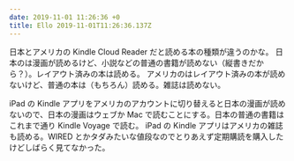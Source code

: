 ```yaml
---
date: 2019-11-01 11:26:36 +0
title: Ello 2019-11-01T11:26:36.137Z
---
```

日本とアメリカの Kindle Cloud Reader だと読める本の種類が違うのかな。
日本のは漫画が読めるけど、小説などの普通の書籍が読めない（縦書きだから？）。レイアウト済みの本は読める。
アメリカのはレイアウト済みの本が読めないけど、普通の本は（もちろん）読める。雑誌は読めない。

iPad の Kindle アプリをアメリカのアカウントに切り替えると日本の漫画が読めないので、日本の漫画はウェブか Mac で読むことにする。日本の普通の書籍はこれまで通り Kindle Voyage で読む。
iPad の Kindle アプリはアメリカの雑誌も読める。WIRED とかタダみたいな値段なのでとりあえず定期購読を購入したけどしばらく見てなかった。

